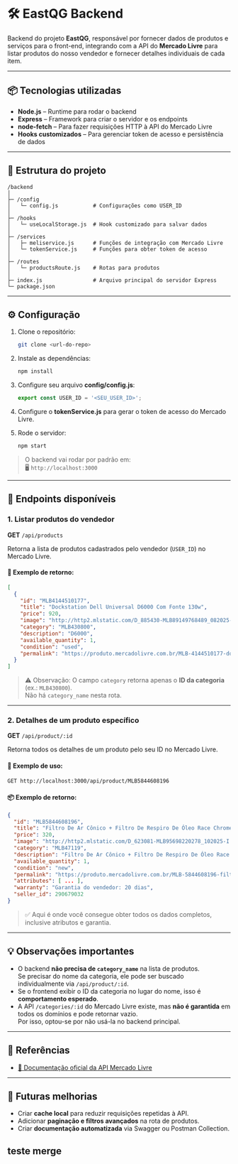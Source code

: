 # 🛠️ EastQG Backend

Backend do projeto **EastQG**, responsável por fornecer dados de produtos e serviços para o front-end, integrando com a API do **Mercado Livre** para listar produtos do nosso vendedor e fornecer detalhes individuais de cada item.

---

## 📦 Tecnologias utilizadas

- **Node.js** – Runtime para rodar o backend  
- **Express** – Framework para criar o servidor e os endpoints  
- **node-fetch** – Para fazer requisições HTTP à API do Mercado Livre  
- **Hooks customizados** – Para gerenciar token de acesso e persistência de dados  

---

## 📁 Estrutura do projeto

```
/backend
│
├─ /config
│   └─ config.js           # Configurações como USER_ID
│
├─ /hooks
│   └─ useLocalStorage.js  # Hook customizado para salvar dados
│
├─ /services
│   ├─ meliservice.js      # Funções de integração com Mercado Livre
│   └─ tokenService.js     # Funções para obter token de acesso
│
├─ /routes
│   └─ productsRoute.js    # Rotas para produtos
│
├─ index.js                # Arquivo principal do servidor Express
└─ package.json
```

---

## ⚙️ Configuração

1. Clone o repositório:  
   ```bash
   git clone <url-do-repo>
   ```

2. Instale as dependências:  
   ```bash
   npm install
   ```

3. Configure seu arquivo **config/config.js**:  
   ```js
   export const USER_ID = '<SEU_USER_ID>';
   ```

4. Configure o **tokenService.js** para gerar o token de acesso do Mercado Livre.

5. Rode o servidor:  
   ```bash
   npm start
   ```

> O backend vai rodar por padrão em:  
> 🖥️ `http://localhost:3000`

---

## 🔹 Endpoints disponíveis

### 1. Listar produtos do vendedor

**GET** `/api/products`

Retorna a lista de produtos cadastrados pelo vendedor (`USER_ID`) no Mercado Livre.

#### 🧾 Exemplo de retorno:
```json
[
  {
    "id": "MLB4144510177",
    "title": "Dockstation Dell Universal D6000 Com Fonte 130w",
    "price": 920,
    "image": "http://http2.mlstatic.com/D_885430-MLB89149768489_082025-I.jpg",
    "category": "MLB430800",
    "description": "D6000",
    "available_quantity": 1,
    "condition": "used",
    "permalink": "https://produto.mercadolivre.com.br/MLB-4144510177-dockstation-dell-universal-d6000-com-fonte-130w-_JM"
  }
]
```

> ⚠️ Observação: O campo `category` retorna apenas o **ID da categoria** (ex.: `MLB430800`).  
> Não há `category_name` nesta rota.

---

### 2. Detalhes de um produto específico

**GET** `/api/product/:id`

Retorna todos os detalhes de um produto pelo seu ID no Mercado Livre.

#### 🧠 Exemplo de uso:
```bash
GET http://localhost:3000/api/product/MLB5844608196
```

#### 📦 Exemplo de retorno:
```json
{
  "id": "MLB5844608196",
  "title": "Filtro De Ar Cônico + Filtro De Respiro De Óleo Race Chrome",
  "price": 320,
  "image": "http://http2.mlstatic.com/D_623081-MLB95698220278_102025-I.jpg",
  "category": "MLB47119",
  "description": "Filtro De Ar Cônico + Filtro De Respiro De Óleo Race Chrome",
  "available_quantity": 1,
  "condition": "new",
  "permalink": "https://produto.mercadolivre.com.br/MLB-5844608196-filtro-de-ar-cnico-filtro-de-respiro-de-oleo-race-chrome-_JM",
  "attributes": [ ... ],
  "warranty": "Garantia do vendedor: 20 dias",
  "seller_id": 290679032
}
```

> ✅ Aqui é onde você consegue obter todos os dados completos, inclusive atributos e garantia.

---

## 💡 Observações importantes

- O backend **não precisa de `category_name`** na lista de produtos.  
  Se precisar do nome da categoria, ele pode ser buscado individualmente via `/api/product/:id`.
- Se o frontend exibir o ID da categoria no lugar do nome, isso é **comportamento esperado**.
- A API `/categories/:id` do Mercado Livre existe, mas **não é garantida** em todos os domínios e pode retornar vazio.  
  Por isso, optou-se por não usá-la no backend principal.

---

## 🔗 Referências

- [📘 Documentação oficial da API Mercado Livre](https://developers.mercadolibre.com.ar/pt_br/)

---

## 🧩 Futuras melhorias

- Criar **cache local** para reduzir requisições repetidas à API.  
- Adicionar **paginação e filtros avançados** na rota de produtos.  
- Criar **documentação automatizada** via Swagger ou Postman Collection.  

## teste merge
